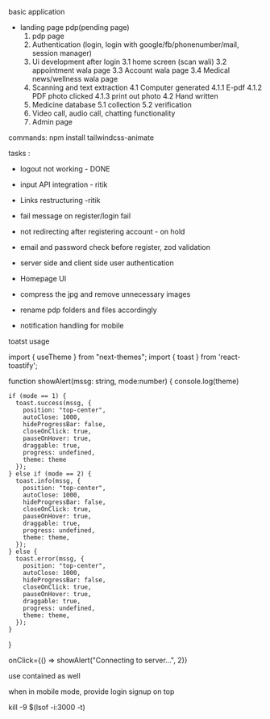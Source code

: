basic application

- landing page pdp(pending page)
  1.  pdp page
  2.  Authentication (login, login with google/fb/phonenumber/mail, session manager)
  3.  Ui development after login
      3.1 home screen (scan wali)
      3.2 appointment wala page
      3.3 Account wala page
      3.4 Medical news/wellness wala page
  4.  Scanning and text extraction
      4.1 Computer generated
      4.1.1 E-pdf
      4.1.2 PDF photo clicked
      4.1.3 print out photo
      4.2 Hand written
  5.  Medicine database
      5.1 collection
      5.2 verification
  6.  Video call, audio call, chatting functionality
  7.  Admin page

commands:
npm install tailwindcss-animate

tasks :

- logout not working - DONE
- input API integration - ritik
- Links restructuring -ritik
- fail message on register/login fail
- not redirecting after registering account - on hold
- email and password check before register, zod validation
- server side and client side user authentication
- Homepage UI


 - compress the jpg and remove unnecessary images
 

 - rename pdp folders and files accordingly 
 - notification handling for mobile



toatst usage 

import { useTheme } from "next-themes";
import { toast } from 'react-toastify';

 function showAlert(mssg: string, mode:number) {
    console.log(theme)

    if (mode == 1) {
      toast.success(mssg, {
        position: "top-center",
        autoClose: 1000,
        hideProgressBar: false,
        closeOnClick: true,
        pauseOnHover: true,
        draggable: true,
        progress: undefined,
        theme: theme
      });
    } else if (mode == 2) {
      toast.info(mssg, {
        position: "top-center",
        autoClose: 1000,
        hideProgressBar: false,
        closeOnClick: true,
        pauseOnHover: true,
        draggable: true,
        progress: undefined,
        theme: theme,
      });
    } else {
      toast.error(mssg, {
        position: "top-center",
        autoClose: 1000,
        hideProgressBar: false,
        closeOnClick: true,
        pauseOnHover: true,
        draggable: true,
        progress: undefined,
        theme: theme,
      });
    }
  }

  onClick={() => showAlert("Connecting to server...", 2)}

  use contained as well 

  when in mobile mode, provide login signup on top 

  kill -9 $(lsof -i:3000 -t)